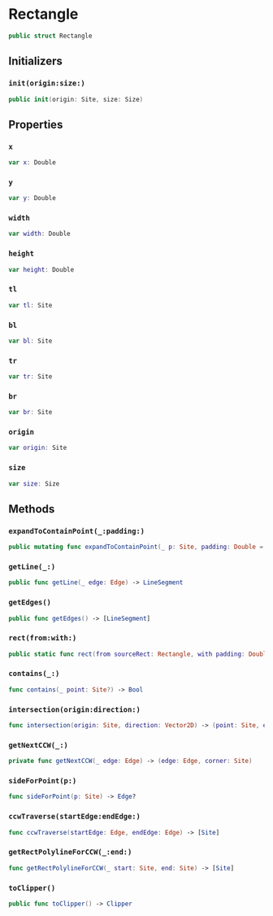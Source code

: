 # Rectangle

``` swift
public struct Rectangle
```

## Initializers

### `init(origin:size:)`

``` swift
public init(origin: Site, size: Size)
```

## Properties

### `x`

``` swift
var x: Double
```

### `y`

``` swift
var y: Double
```

### `width`

``` swift
var width: Double
```

### `height`

``` swift
var height: Double
```

### `tl`

``` swift
var tl: Site
```

### `bl`

``` swift
var bl: Site
```

### `tr`

``` swift
var tr: Site
```

### `br`

``` swift
var br: Site
```

### `origin`

``` swift
var origin: Site
```

### `size`

``` swift
var size: Size
```

## Methods

### `expandToContainPoint(_:padding:)`

``` swift
public mutating func expandToContainPoint(_ p: Site, padding: Double = 20.0)
```

### `getLine(_:)`

``` swift
public func getLine(_ edge: Edge) -> LineSegment
```

### `getEdges()`

``` swift
public func getEdges() -> [LineSegment]
```

### `rect(from:with:)`

``` swift
public static func rect(from sourceRect: Rectangle, with padding: Double) -> Rectangle
```

### `contains(_:)`

``` swift
func contains(_ point: Site?) -> Bool
```

### `intersection(origin:direction:)`

``` swift
func intersection(origin: Site, direction: Vector2D) -> (point: Site, edge: Rectangle.Edge)
```

### `getNextCCW(_:)`

``` swift
private func getNextCCW(_ edge: Edge) -> (edge: Edge, corner: Site)
```

### `sideForPoint(p:)`

``` swift
func sideForPoint(p: Site) -> Edge?
```

### `ccwTraverse(startEdge:endEdge:)`

``` swift
func ccwTraverse(startEdge: Edge, endEdge: Edge) -> [Site]
```

### `getRectPolylineForCCW(_:end:)`

``` swift
func getRectPolylineForCCW(_ start: Site, end: Site) -> [Site]
```

### `toClipper()`

``` swift
public func toClipper() -> Clipper
```
